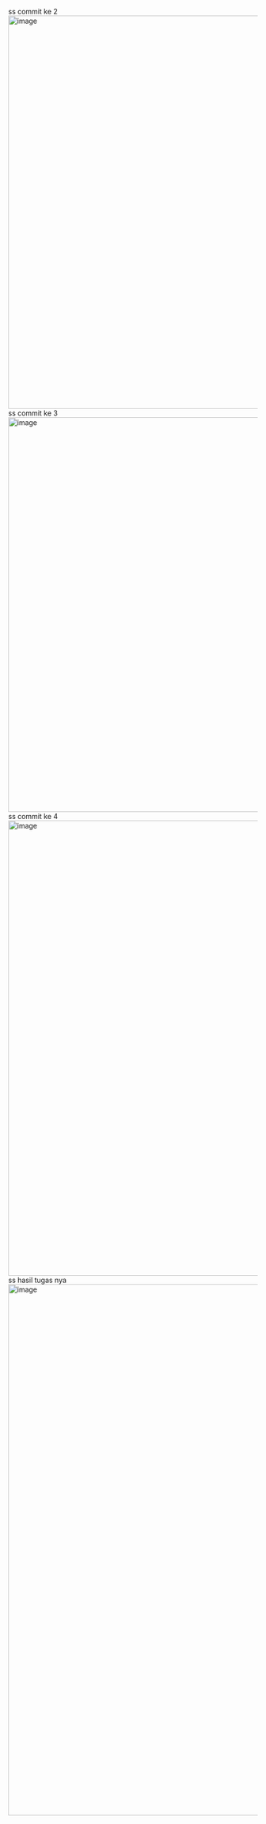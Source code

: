 ss commit ke 2
<img width="1919" height="792" alt="image" src="https://github.com/user-attachments/assets/cf6ee8a4-a671-47d5-aa20-0c3caa24b90d" />
ss commit ke 3
<img width="1919" height="795" alt="image" src="https://github.com/user-attachments/assets/caaf9a06-622b-4abf-a965-85505eecb86e" />
ss commit ke 4
<img width="1919" height="917" alt="image" src="https://github.com/user-attachments/assets/cd2d73c9-f3c4-4f70-9128-70dfeacb9a54" />
ss hasil tugas nya
<img width="1915" height="1070" alt="image" src="https://github.com/user-attachments/assets/35306b55-dc61-4bd2-8207-ff90769c08b8" />
